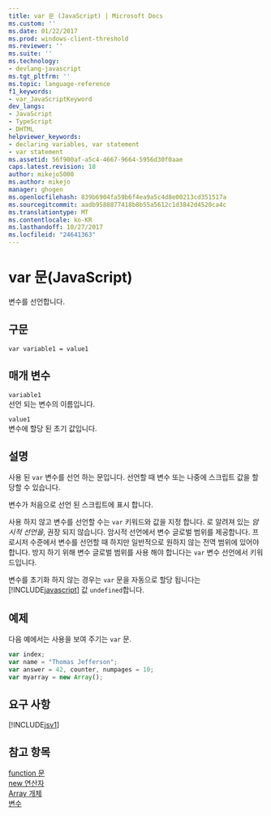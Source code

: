 ```yaml
---
title: var 문 (JavaScript) | Microsoft Docs
ms.custom: ''
ms.date: 01/22/2017
ms.prod: windows-client-threshold
ms.reviewer: ''
ms.suite: ''
ms.technology:
- devlang-javascript
ms.tgt_pltfrm: ''
ms.topic: language-reference
f1_keywords:
- var_JavaScriptKeyword
dev_langs:
- JavaScript
- TypeScript
- DHTML
helpviewer_keywords:
- declaring variables, var statement
- var statement
ms.assetid: 56f900af-a5c4-4667-9664-5956d30f0aae
caps.latest.revision: 18
author: mikejo5000
ms.author: mikejo
manager: ghogen
ms.openlocfilehash: 839b6904fa59b6f4ea9a5c4d8e00213cd351517a
ms.sourcegitcommit: aadb9588877418b8b55a5612c1d3842d4520ca4c
ms.translationtype: MT
ms.contentlocale: ko-KR
ms.lasthandoff: 10/27/2017
ms.locfileid: "24641363"
---
```

# <a name="var-statement-javascript"></a>var 문(JavaScript)
변수를 선언합니다.  
  
## <a name="syntax"></a>구문  
  
```  
var variable1 = value1  
```  
  
## <a name="parameters"></a>매개 변수  
 `variable1`  
 선언 되는 변수의 이름입니다.  
  
 `value1`  
 변수에 할당 된 초기 값입니다.  
  
## <a name="remarks"></a>설명  
 사용 된 `var` 변수를 선언 하는 문입니다. 선언할 때 변수 또는 나중에 스크립트 값을 할당할 수 있습니다.  
  
 변수가 처음으로 선언 된 스크립트에 표시 합니다.  
  
 사용 하지 않고 변수를 선언할 수는 `var` 키워드와 값을 지정 합니다. 로 알려져 있는 *암시적 선언을*, 권장 되지 않습니다. 암시적 선언에서 변수 글로벌 범위를 제공합니다. 프로시저 수준에서 변수를 선언할 때 하지만 일반적으로 원하지 않는 전역 범위에 있어야 합니다. 방지 하기 위해 변수 글로벌 범위를 사용 해야 합니다는 `var` 변수 선언에서 키워드입니다.  
  
 변수를 초기화 하지 않는 경우는 `var` 문을 자동으로 할당 됩니다는 [!INCLUDE[javascript](../../javascript/includes/javascript-md.md)] 값 `undefined`합니다.  
  
## <a name="example"></a>예제  
 다음 예에서는 사용을 보여 주기는 `var` 문.  
  
```JavaScript  
var index;  
var name = "Thomas Jefferson";  
var answer = 42, counter, numpages = 10;  
var myarray = new Array();  
```  
  
## <a name="requirements"></a>요구 사항  
 [!INCLUDE[jsv1](../../javascript/misc/includes/jsv1-md.md)]  
  
## <a name="see-also"></a>참고 항목  
 [function 문](../../javascript/reference/function-statement-javascript.md)   
 [new 연산자](../../javascript/reference/new-operator-decrementjavascript.md)   
 [Array 개체](../../javascript/reference/array-object-javascript.md)   
 [변수](../../javascript/variables-javascript.md)